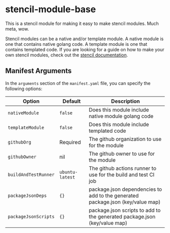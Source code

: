# stencil-module-base

This is a stencil module for making it easy to make stencil modules.  Much meta, wow.

Stencil modules can be a native and/or template module.  A native module is one that contains native golang code.  A template module is one that contains templated code.  If you are looking for a guide on how to make your own stencil modules, check out the [stencil documentation](https://stencil.rgst.io/).

## Manifest Arguments

In the `arguments` section of the `manifest.yaml` file, you can specify the following options:

| Option               | Default         | Description                                                                    |
| -------------------- | --------------- | ------------------------------------------------------------------------------ |
| `nativeModule`       | `false`         | Does this module include native module golang code                             |
| `templateModule`     | `false`         | Does this module include templated code                                        |
| `githubOrg`          | Required        | The github organization to use for the module                                  |
| `githubOwner`        | nil             | The github owner to use for the module                                         |
| `buildAndTestRunner` | `ubuntu-latest` | The github actions runner to use for the build and test CI job                 |
| `packageJsonDeps`    | `{}`            | package.json dependencies to add to the generated package.json (key/value map) |
| `packageJsonScripts` | `{}`            | package.json scripts to add to the generated package.json (key/value map)      |
